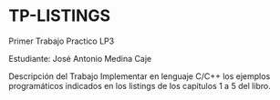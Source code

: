 # TP-LISTINGS
Primer Trabajo Practico LP3

Estudiante:
  José Antonio Medina Caje

Descripción del Trabajo
Implementar en lenguaje C/C++ los ejemplos programáticos
indicados en los listings de los capítulos 1 a 5 del libro.
